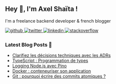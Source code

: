 ## Hey 👋, I'm Axel Shaïta !  

I'm a freelance backend developer & french blogger

<a href="https://github.com/arkerone" target="_blank">
<img src=https://img.shields.io/badge/github-%2324292e.svg?&style=for-the-badge&logo=github&logoColor=white alt=github style="margin-bottom: 5px;" />
</a>
<a href="https://twitter.com/arkerone" target="_blank">
<img src=https://img.shields.io/badge/twitter-%2300acee.svg?&style=for-the-badge&logo=twitter&logoColor=white alt=twitter style="margin-bottom: 5px;" />
</a>
<a href="https://linkedin.com/in/axelshaita" target="_blank">
<img src=https://img.shields.io/badge/linkedin-%231E77B5.svg?&style=for-the-badge&logo=linkedin&logoColor=white alt=linkedin style="margin-bottom: 5px;" />
</a>
<a href="https://stackoverflow.com/users/1292075" target="_blank">
<img src=https://img.shields.io/badge/stackoverflow-%23F28032.svg?&style=for-the-badge&logo=stackoverflow&logoColor=white alt=stackoverflow style="margin-bottom: 5px;" />
</a>  
    

### Latest Blog Posts 📩
<!-- BLOG-POST-LIST:START -->
- [Clarifiez les décisions techniques avec les ADRs](https://www.codeheroes.fr/2023/05/31/clarifiez-les-decisions-techniques-avec-les-adrs/)
- [TypeScript : Programmation de types](https://www.codeheroes.fr/2023/05/05/typescript-programmation-de-types/)
- [Logging Node.js avec Pino](https://www.codeheroes.fr/2022/08/29/logging-nodejs-avec-pino/)
- [Docker : conteneuriser son application](https://www.codeheroes.fr/2022/03/15/docker-conteneuriser-son-application/)
- [Git : pourquoi écrire des commits atomiques ?](https://www.codeheroes.fr/2021/10/25/git-pourquoi-ecrire-des-commits-atomiques/)
<!-- BLOG-POST-LIST:END -->
<br />
